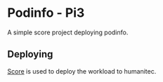 # Podinfo - Pi3

A simple score project deploying podinfo.

## Deploying

[Score](https://score.dev/) is used to deploy the workload to humanitec.
